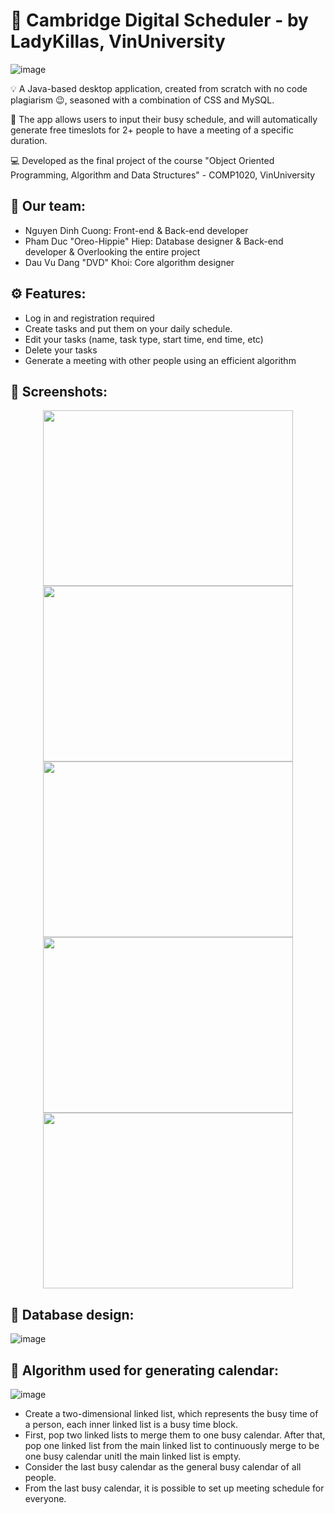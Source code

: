 # :date: Cambridge Digital Scheduler - by LadyKillas, VinUniversity

![image](https://user-images.githubusercontent.com/84661482/119254719-26081900-bbe2-11eb-9ffb-31e31866a999.png)

:bulb: A Java-based desktop application, created from scratch with no code plagiarism 😉, seasoned with a combination of CSS and MySQL.    

:toolbox: The app allows users to input their busy schedule, and will automatically generate free timeslots for 2+ people to have a meeting of a specific duration.     
  
:computer: Developed as the final project of the course "Object Oriented Programming, Algorithm and Data Structures" - COMP1020, VinUniversity     

## :brain: Our team:    
* Nguyen Dinh Cuong: Front-end & Back-end developer   
* Pham Duc "Oreo-Hippie" Hiep: Database designer & Back-end developer & Overlooking the entire project 
* Dau Vu Dang "DVD" Khoi: Core algorithm designer

## :gear: Features:
- Log in and registration required
- Create tasks and put them on your daily schedule.
- Edit your tasks (name, task type, start time, end time, etc)
- Delete your tasks
- Generate a meeting with other people using an efficient algorithm
    
## :camera_flash: Screenshots:
<p align="center">
    <img width="400" height="281" src="https://user-images.githubusercontent.com/84661482/119264175-3cc36580-bc0c-11eb-8705-df919c537d4d.png">
    <img width="400" height="281" src="https://user-images.githubusercontent.com/84661482/119264211-611f4200-bc0c-11eb-8991-0ffc17b051c9.png">
    <img width="400" height="281" src="https://user-images.githubusercontent.com/84661482/119264352-0508ed80-bc0d-11eb-8e83-5ae5339667af.png">
    <img width="400" height="281" src="https://user-images.githubusercontent.com/84661482/119264403-3e415d80-bc0d-11eb-88f9-86575389c641.png">
    <img width="400" height="281" src="https://user-images.githubusercontent.com/84661482/119264576-fbcc5080-bc0d-11eb-9527-076edf8760a4.png">
</p>

## :floppy_disk: Database design:   
![image](https://user-images.githubusercontent.com/76086897/119266828-84e78580-bc16-11eb-8974-00a94f4daa46.png)


## :round_pushpin: Algorithm used for generating calendar:
![image](https://user-images.githubusercontent.com/84661482/119267158-a09f5b80-bc17-11eb-9d6c-be8e98826fb9.png)
- Create a two-dimensional linked list, which represents the busy time of a person, each inner linked list is a busy time block.
- First, pop two linked lists to merge them to one busy calendar. After that, pop one linked list from the main linked list to continuously merge to be one busy calendar unitl the main linked list is empty.
- Consider the last busy calendar as the general busy calendar of all people.
- From the last busy calendar, it is possible to set up meeting schedule for everyone.

